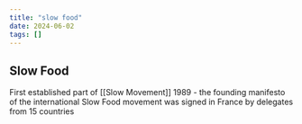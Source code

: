 ```yaml
---
title: "slow food"
date: 2024-06-02
tags: []
---
```

## Slow Food

First established part of [[Slow Movement]]
1989 - the founding manifesto of the international Slow Food movement was signed in France by delegates from 15 countries
